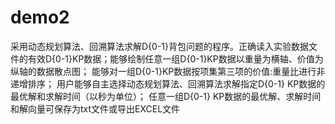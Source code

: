# demo2
采用动态规划算法、回溯算法求解D{0-1}背包问题的程序。正确读入实验数据文件的有效D{0-1}KP数据；能够绘制任意一组D{0-1}KP数据以重量为横轴、价值为纵轴的数据散点图；
能够对一组D{0-1}KP数据按项集第三项的价值:重量比进行非递增排序；
用户能够自主选择动态规划算法、回溯算法求解指定D{0-1} KP数据的最优解和求解时间（以秒为单位）；
任意一组D{0-1} KP数据的最优解、求解时间和解向量可保存为txt文件或导出EXCEL文件
